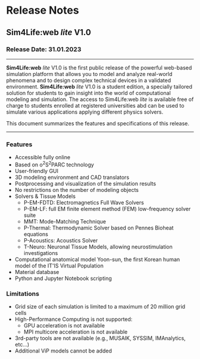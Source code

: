 # Release Notes

## **Sim4Life:web** *lite* V1.0

### Release Date: 31.01.2023

---

**Sim4Life:web** *lite* V1.0 is the first public release of the powerful web-based simulation platform that allows you to model and analyze real-world phenomena and to design complex technical devices in a validated environment. **Sim4Life:web** *lite* V1.0 is a student edition,  a specially tailored solution for students to gain insight into  the world of computational modeling and simulation. The access to Sim4Life:web *lite* is available free of charge to students enrolled at registered universities abd can be used to simulate various 
applications applying different physics solvers.

This document summarizes the features and specifications of this release.

---


### **Features**
- Accessible fully online
- Based on o<sup>2</sup>S<sup>2</sup>PARC technology
- User-friendly GUI
- 3D modeling environment and CAD translators
- Postprocessing and visualization of the simulation results 
- No restrictions on the number of modeling objects
- Solvers & Tissue Models
    * P-EM-FDTD: Electromagnetics Full Wave Solvers
    * P-EM-LF: full EM finite element method (FEM) low-frequency solver suite
    * MMT: Mode-Matching Technique
    * P-Thermal: Thermodynamic Solver based on Pennes Bioheat equations
    * P-Acoustics: Acoustics Solver
    * T-Neuro: Neuronal Tissue Models, allowing neurostimulation investigations
- Computational anatomical model Yoon-sun, the first Korean human model of the IT'IS Virtual Population
- Material database
- Python and Jupyter Notebook scripting

### **Limitations**
- Grid size of each simulation is limited to a maximum of 20 million grid cells
- High-Performance Computing is not supported:
    * GPU acceleration is not available
    * MPI multicore acceleration is not available
- 3rd-party tools are not available (e.g., MUSAIK, SYSSIM, IMAnalytics, etc…)
- Additional ViP models cannot be added




